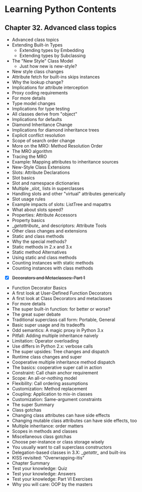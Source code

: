 # Learning Python Contents

## Chapter 32. Advanced class  topics

- Advanced class topics
- Extending Built-in Types
  - Extending types by Embedding
  - Extending types by Subclassing
- The "New Style" Class Model
  - Just how new is new-style?
- New style class changes
- Attribute fetch for built-ins skips instances
- Why the lookup change?
- Implications for attribute interception
- Proxy coding requirements
- For more details
- Type model changes
- Implications for type testing
- All classes derive from "object"
- Implications for defaults
- Diamond Inheritance Change
- Implications for diamond inheritance trees
- Explicit conflict resolution
- Scope of search order change
- More on the MRO: Method Resolution Order
- The MRO algorithm
- Tracing the MRO
- Example: Mapping attributes to inheritance sources
- New-Style Class Extensions
- Slots: Attribute Declarations
- Slot basics
- Slot and namespace dictionaries
- Multiple \__slot\__ lists in superclasses
- Handling slots and other "virtual" attributes generically
- Slot usage rules
- Example impacts of slots: ListTree and mapattrs
- What about slots speed?
- Properties: Attribute Accessors
- Property basics
- \__getattribute\__ and descriptors: Attribute Tools
- Other class changes and extensions
- Static and class methods
- Why the special methods?
- Static methods in 2.x and 3.x
- Static method Alternatives
- Using static and class methods
- Counting instances with static methods
- Counting instances with class methods
- [x] ~~Decorators and Metaclasses: Part 1~~
- Function Decorator Basics
- A first look at User-Defined Function Decorators
- A first look at Class Decorators and metaclasses
- For more details
- The super built-in function: for better or worse?
- The great super debate
- Traditional superclass call form: Portable, General
- Basic super usage and its tradeoffs
- Odd semantics: A magic proxy in Python 3.x
- Pitfall: Adding multiple inheritance naively
- Limitation: Operator overloading
- Use differs in Python 2.x: verbose calls
- The super upsides: Tree changes and dispatch
- Runtime class changes and super
- Cooperative multiple inheritance method dispatch
- The basics: cooperative super call in action
- Constraint: Call chain anchor requirement
- Scope: An all-or-nothing model
- Flexibility: Call ordering assumptions
- Customization: Method replacement
- Coupling: Application to mix-in classes
- Customization: Same-argument constraints
- The super Summary
- Class gotchas
- Changing class attributes can have side effects
- Changing mutable class attributes can have side effects, too
- Multiple inheritance: order matters
- Scopes in methods and classes
- Miscellaneous class gotchas
- Choose per-instance or class storage wisely
- You usually want to call superclass constructors
- Delegation-based classes in 3.X: \__getattr\__ and built-ins
- KISS revisited: "Overwrapping-itis"
- Chapter Summary
- Test your knowledge: Quiz
- Test your knowledge: Answers
- Test your knowledge: Part VI Exercises
- Why you will care: OOP by the masters
